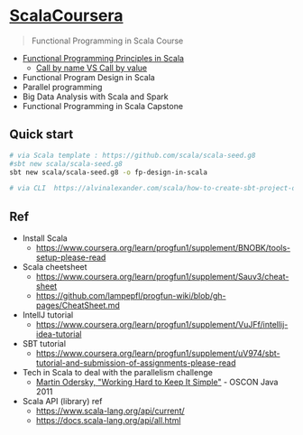 # [ScalaCoursera](https://www.coursera.org/specializations/scala?fbclid=IwAR1gnEYd2wFF4v3LPMusnhB1GIxR0xgnxHyjdqF3iyIQmrRHPBoKGrl_VfA)
> Functional Programming in Scala Course 
- [Functional Programming Principles in Scala](https://github.com/yennanliu/ScalaCoursera/tree/master/fp-principal-scala)
	- [Call by name VS Call by value](https://github.com/yennanliu/ScalaCoursera/blob/master/doc/fp-principal-scala/call_by_value_call_by_name.md)
- Functional Program Design in Scala
- Parallel programming
- Big Data Analysis with Scala and Spark
- Functional Programming in Scala Capstone

## Quick start
```bash
# via Scala template : https://github.com/scala/scala-seed.g8
#sbt new scala/scala-seed.g8
sbt new scala/scala-seed.g8 -o fp-design-in-scala

# via CLI  https://alvinalexander.com/scala/how-to-create-sbt-project-directory-structure-scala/

``` 

## Ref 
- Install Scala 
	- https://www.coursera.org/learn/progfun1/supplement/BNOBK/tools-setup-please-read
- Scala cheetsheet
	- https://www.coursera.org/learn/progfun1/supplement/Sauv3/cheat-sheet
	- https://github.com/lampepfl/progfun-wiki/blob/gh-pages/CheatSheet.md
- IntellJ tutorial
	- https://www.coursera.org/learn/progfun1/supplement/VuJFf/intellij-idea-tutorial
- SBT tutorial 
	- https://www.coursera.org/learn/progfun1/supplement/uV974/sbt-tutorial-and-submission-of-assignments-please-read
-  Tech in Scala to deal with the parallelism challenge
	- [Martin Odersky, "Working Hard to Keep It Simple"](https://www.youtube.com/watch?v=3jg1AheF4n0) - OSCON Java 2011
- Scala API (library) ref
	- https://www.scala-lang.org/api/current/
	- https://docs.scala-lang.org/api/all.html